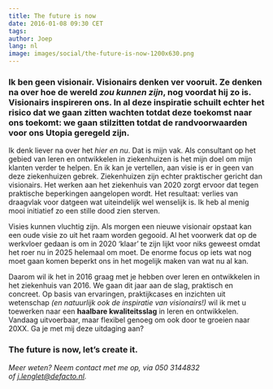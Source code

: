 ```yaml
---
title: The future is now
date: 2016-01-08 09:30 CET
tags:
author: Joep
lang: nl
image: images/social/the-future-is-now-1200x630.png
---
```


### Ik ben geen visionair. Visionairs denken ver vooruit. Ze denken na over hoe de wereld *zou kunnen zijn*, nog voordat hij zo is. Visionairs inspireren ons. In al deze inspiratie schuilt echter het risico dat we gaan zitten wachten totdat deze toekomst naar ons toekomt: we gaan stilzitten totdat de randvoorwaarden voor ons Utopia geregeld zijn.

Ik denk liever na over het *hier en nu*. Dat is mijn vak. Als consultant op het gebied van leren en ontwikkelen in ziekenhuizen is het mijn doel om mijn klanten verder te helpen. En ik kan je vertellen, aan visie is er in geen van deze ziekenhuizen gebrek. Ziekenhuizen zijn echter praktischer gericht dan visionairs. Het werken aan het ziekenhuis van 2020 zorgt ervoor dat tegen praktische beperkingen aangelopen wordt. Het resultaat: verlies van draagvlak voor datgeen wat uiteindelijk wel wenselijk is. Ik heb al menig mooi initiatief zo een stille dood zien sterven.

Visies kunnen vluchtig zijn. Als morgen een nieuwe visionair opstaat kan een oude visie zo uit het raam worden gegooid. Al het voorwerk dat op de werkvloer gedaan is om in 2020 ‘klaar’ te zijn lijkt voor niks geweest omdat het roer nu in 2025 helemaal om moet. De enorme focus op iets wat nog moet gaan komen beperkt ons in het mogelijk maken van wat nu al kan.

Daarom wil ik het in 2016 graag met je hebben over leren en ontwikkelen in het ziekenhuis van 2016. We gaan dit jaar aan de slag, praktisch en concreet. Op basis van ervaringen, praktijkcases en inzichten uit wetenschap *(en natuurlijk ook de inspiratie van visionairs!)* wil ik met u toewerken naar een **haalbare kwaliteitsslag** in leren en ontwikkelen. Vandaag uitvoerbaar, maar flexibel genoeg om ook door te groeien naar 20XX. Ga je met mij deze uitdaging aan?

### The future is now, let’s create it.

*Meer weten? Neem contact met me op, via 050 3144832 of [j.lenglet@defacto.nl](mailto:j.lenglet@defacto.nl).*
